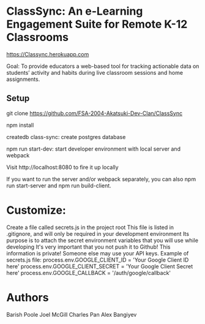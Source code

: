 # ClassSync: An e-Learning Engagement Suite for Remote K-12 Classrooms
https://Classync.herokuapp.com 

Goal: To provide educators a web-based tool for tracking actionable data on students’ activity and habits during live classroom sessions and home assignments.

## Setup

git clone https://github.com/FSA-2004-Akatsuki-Dev-Clan/ClassSync

npm install

createdb class-sync: create postgres database

npm run start-dev: start developer environment with local server and webpack

Visit http://localhost:8080 to fire it up locally

If you want to run the server and/or webpack separately, you can also npm run start-server and npm run build-client.

# Customize: 

Create a file called secrets.js in the project root
This file is listed in .gitignore, and will only be required in your development environment
Its purpose is to attach the secret environment variables that you will use while developing
It's very important that you not push it to Github! This information is private! Someone else may use your API keys.
Example of secrets.js file:
process.env.GOOGLE_CLIENT_ID = 'Your Google Client ID here' process.env.GOOGLE_CLIENT_SECRET = 'Your Google Client Secret here' process.env.GOOGLE_CALLBACK = '/auth/google/callback'

# Authors
Barish Poole
Joel McGill
Charles Pan
Alex Bangiyev
